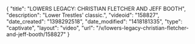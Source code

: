 {
    "title": "LOWERS LEGACY: CHRISTIAN FLETCHER AND JEFF BOOTH",
    "description": "Lower Trestles' classic.",
    "videoid": "158827",
    "date_created": "1398292518",
    "date_modified": "1418181335",
    "type": "captivate",
    "layout": "video",
    "url": "\/v\/lowers-legacy-christian-fletcher-and-jeff-booth\/158827"
}